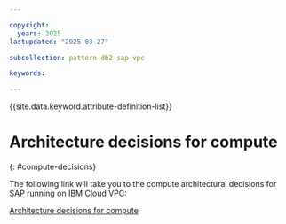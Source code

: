 ```yaml
---

copyright:
  years: 2025
lastupdated: "2025-03-27"

subcollection: pattern-db2-sap-vpc

keywords:

---
```


{{site.data.keyword.attribute-definition-list}}

# Architecture decisions for compute
{: #compute-decisions}

The following link will take you to the compute architectural decisions for SAP running on IBM Cloud VPC:

[Architecture decisions for compute](/docs/pattern-sap-on-vpc?topic=pattern-sap-on-vpc-compute-decisions)
